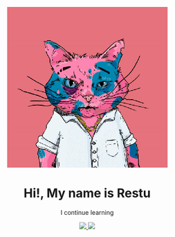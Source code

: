 <p align="center">
<img src="https://raw.githubusercontent.com/rstsfyn/my_porto/main/img/profile/cat.webp">
</p>

<div align="center">
  <h1>Hi!, My name is Restu</h1>
</div>

<p align="center">
I continue learning
</p>


<div align="center">
  <a href="https://github.com/rstsfyn">
  <img height="150em" src="https://github-readme-stats.vercel.app/api/top-langs/?username=rstsfyn&layout=compact&langs_count=20&theme=dracula"/>
  <img height="150em" src="https://github-readme-stats.vercel.app/api?username=rstsfyn&show_icons=true&theme=dracula&include_all_commits=true&count_private=true"/>
</div>
